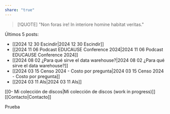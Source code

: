 ```yaml
---
share: "true"
---
```

> [!QUOTE]
> "Non foras ire! In interiore homine habitat veritas."

Últimos 5 posts:
- [[2024 12 30 Escindir|2024 12 30 Escindir]]
- [[2024 11 06 Podcast EDUCAUSE Conference 2024|2024 11 06 Podcast EDUCAUSE Conference 2024]] 
- [[2024 08 02 ¿Para qué sirve el data warehouse?|2024 08 02 ¿Para qué sirve el data warehouse?]]
- [[2024 03 15 Censo 2024 - Costo por pregunta|2024 03 15 Censo 2024 - Costo por pregunta]]
- [[2024 03 11 AIs|2024 03 11 AIs]]

[[0- Mi colección de discos|Mi colección de discos (work in progress)]]
[[Contacto|Contacto]] 

Prueba


